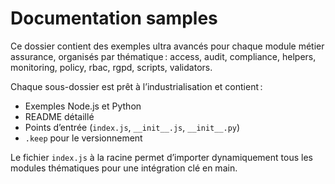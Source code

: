 # Documentation samples

Ce dossier contient des exemples ultra avancés pour chaque module métier assurance, organisés par thématique : access, audit, compliance, helpers, monitoring, policy, rbac, rgpd, scripts, validators.

Chaque sous-dossier est prêt à l’industrialisation et contient :
- Exemples Node.js et Python
- README détaillé
- Points d’entrée (`index.js`, `__init__.js`, `__init__.py`)
- `.keep` pour le versionnement

Le fichier `index.js` à la racine permet d’importer dynamiquement tous les modules thématiques pour une intégration clé en main.

